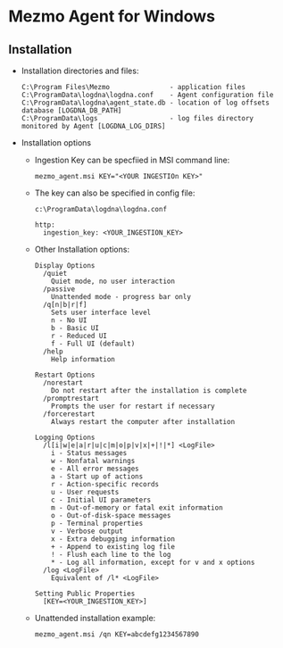 # Mezmo Agent for Windows

## Installation

- Installation directories and files:

  ```
  C:\Program Files\Mezmo               - application files
  C:\ProgramData\logdna\logdna.conf    - Agent configuration file
  C:\ProgramData\logdna\agent_state.db - location of log offsets database [LOGDNA_DB_PATH]
  C:\ProgramData\logs                  - log files directory monitored by Agent [LOGDNA_LOG_DIRS]
  ```

- Installation options
  * Ingestion Key can be specfiied in MSI command line:
    ```
    mezmo_agent.msi KEY="<YOUR INGESTIOn KEY>"
    ```

  * The key can also be specified in config file:
    ```
    c:\ProgramData\logdna\logdna.conf

    http:
      ingestion_key: <YOUR_INGESTION_KEY>
    ```

  * Other Installation options:
    ```
    Display Options
      /quiet
        Quiet mode, no user interaction
      /passive
        Unattended mode - progress bar only
      /q[n|b|r|f]
        Sets user interface level
        n - No UI
        b - Basic UI
        r - Reduced UI
        f - Full UI (default)
      /help
        Help information

    Restart Options
      /norestart
        Do not restart after the installation is complete
      /promptrestart
        Prompts the user for restart if necessary
      /forcerestart
        Always restart the computer after installation

    Logging Options
      /l[i|w|e|a|r|u|c|m|o|p|v|x|+|!|*] <LogFile>
        i - Status messages
        w - Nonfatal warnings
        e - All error messages
        a - Start up of actions
        r - Action-specific records
        u - User requests
        c - Initial UI parameters
        m - Out-of-memory or fatal exit information
        o - Out-of-disk-space messages
        p - Terminal properties
        v - Verbose output
        x - Extra debugging information
        + - Append to existing log file
        ! - Flush each line to the log
        * - Log all information, except for v and x options
      /log <LogFile>
        Equivalent of /l* <LogFile>

    Setting Public Properties
      [KEY=<YOUR_INGESTION_KEY>]
    ```

  * Unattended installation example:
    ```
    mezmo_agent.msi /qn KEY=abcdefg1234567890
    ```
